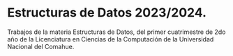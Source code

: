 # Estructuras de Datos 2023/2024.
Trabajos de la materia Estructuras de Datos, del primer cuatrimestre de 2do año de la Licenciatura en Ciencias de la Computación de la Universidad Nacional del Comahue.
